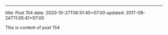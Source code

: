 ---
title: Post 154
date: 2020-10-27T06:51:45+07:00
updated: 2017-08-24T11:05:41+07:00

This is content of post 154